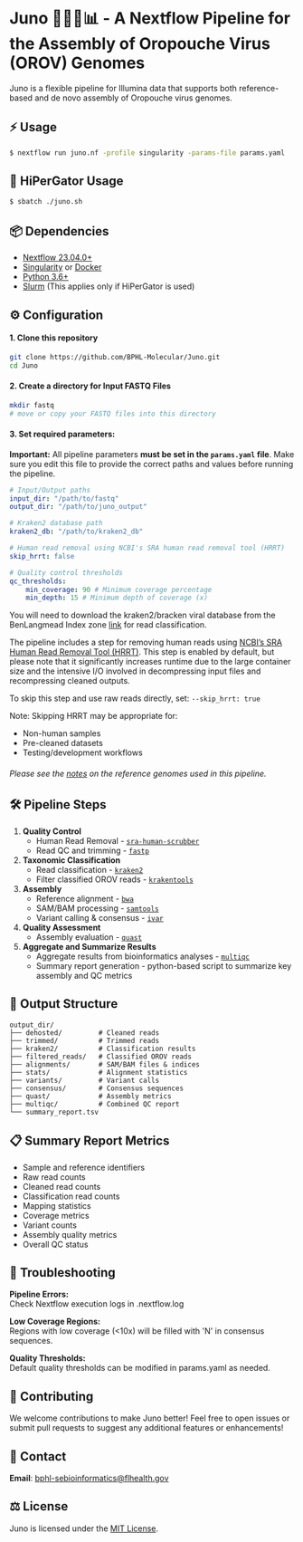 # Juno 🦟🦠🧬📊 - A Nextflow Pipeline for the Assembly of Oropouche Virus (OROV) Genomes

Juno is a flexible pipeline for Illumina data that supports both reference-based and de novo assembly of Oropouche virus genomes.

## ⚡ Usage
```bash
$ nextflow run juno.nf -profile singularity -params-file params.yaml
```

## 🐊 HiPerGator Usage
```bash
$ sbatch ./juno.sh
```

## 📦 Dependencies
- [Nextflow 23.04.0+](https://www.nextflow.io/docs/latest/install.html)
- [Singularity](https://docs.sylabs.io/guides/latest/user-guide/quick_start.html#quick-installation-steps) or [Docker](https://docs.docker.com/engine/install/)
- [Python 3.6+](https://docs.python.org/3/using/unix.html)
- [Slurm](https://slurm.schedmd.com/documentation.html) (This applies only if HiPerGator is used)

## ⚙️ Configuration

#### 1. Clone this repository

```bash
git clone https://github.com/BPHL-Molecular/Juno.git
cd Juno
```

#### 2. Create a directory for Input FASTQ Files

```bash
mkdir fastq
# move or copy your FASTQ files into this directory
```

#### 3. Set required parameters:
**Important:** All pipeline parameters **must be set in the `params.yaml` file**. Make sure you edit this file to provide the correct paths and values before running the pipeline. 

```yaml
# Input/Output paths
input_dir: "/path/to/fastq"
output_dir: "/path/to/juno_output"

# Kraken2 database path
kraken2_db: "/path/to/kraken2_db"

# Human read removal using NCBI's SRA human read removal tool (HRRT)
skip_hrrt: false

# Quality control thresholds
qc_thresholds:
    min_coverage: 90 # Minimum coverage percentage
    min_depth: 15 # Minimum depth of coverage (x)
```

You will need to download the kraken2/bracken viral database from the BenLangmead Index zone [link](https://benlangmead.github.io/aws-indexes/k2) for read classification.

The pipeline includes a step for removing human reads using [NCBI’s SRA Human Read Removal Tool (HRRT)](https://ncbiinsights.ncbi.nlm.nih.gov/2023/02/02/scrubbing-human-sequences-sra-submissions/). This step is enabled by default, but please note that it significantly increases runtime due to the large container size and the intensive I/O involved in decompressing input files and recompressing cleaned outputs.

To skip this step and use raw reads directly, set: ```--skip_hrrt: true```

Note: Skipping HRRT may be appropriate for:
- Non-human samples
- Pre-cleaned datasets
- Testing/development workflows

###### Please see the [notes](https://github.com/BPHL-Molecular/Juno/tree/main/references) on the reference genomes used in this pipeline.

## 🛠️ Pipeline Steps
1. **Quality Control**
   - Human Read Removal - [`sra-human-scrubber`](https://github.com/ncbi/sra-human-scrubber)
   - Read QC and trimming - [`fastp`](https://github.com/OpenGene/fastp)
2. **Taxonomic Classification**
   - Read classification - [`kraken2`](https://github.com/DerrickWood/kraken2)
   - Filter classified OROV reads - [`krakentools`](https://github.com/jenniferlu717/KrakenTools)
3. **Assembly**
   - Reference alignment - [`bwa`](https://github.com/lh3/bwa)
   - SAM/BAM processing - [`samtools`](https://github.com/samtools/samtools)
   - Variant calling & consensus - [`ivar`](https://github.com/andersen-lab/ivar)
4. **Quality Assessment**
   - Assembly evaluation - [`quast`](https://github.com/ablab/quast)
5. **Aggregate and Summarize Results**
   - Aggregate results from bioinformatics analyses - [`multiqc`](https://github.com/MultiQC/MultiQC)
   - Summary report generation - python-based script to summarize key assembly and QC metrics

## 📂 Output Structure
```
output_dir/
├── dehosted/         # Cleaned reads
├── trimmed/          # Trimmed reads
├── kraken2/          # Classification results
├── filtered_reads/   # Classified OROV reads
├── alignments/       # SAM/BAM files & indices
├── stats/            # Alignment statistics
├── variants/         # Variant calls
├── consensus/        # Consensus sequences
├── quast/            # Assembly metrics
├── multiqc/          # Combined QC report
└── summary_report.tsv
```

## 📋 Summary Report Metrics
- Sample and reference identifiers
- Raw read counts
- Cleaned read counts
- Classification read counts
- Mapping statistics
- Coverage metrics
- Variant counts
- Assembly quality metrics
- Overall QC status

## 🐛 Troubleshooting
**Pipeline Errors:**  
   Check Nextflow execution logs in .nextflow.log 
   
**Low Coverage Regions:**  
   Regions with low coverage (<10x) will be filled with 'N' in consensus sequences.
   
**Quality Thresholds:**  
   Default quality thresholds can be modified in params.yaml as needed.

## 🤝 Contributing
We welcome contributions to make Juno better! Feel free to open issues or submit pull requests to suggest any additional features or enhancements!

## 📧 Contact
**Email**: bphl-sebioinformatics@flhealth.gov

## ⚖️ License
Juno is licensed under the [MIT License](LICENSE).
